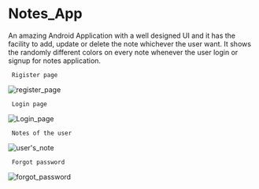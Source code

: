# Notes_App
 An amazing Android Application with a well designed UI and it has the facility to add, update or delete the note whichever the user want. It shows the randomly different colors on every note whenever the user login or signup for notes application.


     Rigister page

![register_page](https://user-images.githubusercontent.com/84410340/160284947-eeab59c8-9f1b-4e51-bf6e-3a0f295e58e3.jpeg)




     Login page
     
![Login_page](https://user-images.githubusercontent.com/84410340/160285007-0ee020ae-c9de-4159-b2c5-47befc108c83.jpeg)



     Notes of the user
        
![user's_note](https://user-images.githubusercontent.com/84410340/160285066-2e24cf58-1b81-4390-836c-e25f61fae136.jpeg)


     Forgot password
![forgot_password](https://user-images.githubusercontent.com/84410340/160285089-40a175cf-a162-4e3c-b72d-ca0930515a0a.jpeg)

